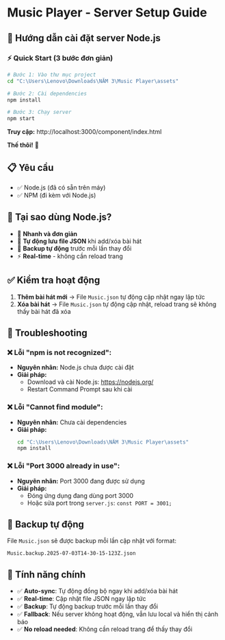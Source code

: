 # Music Player - Server Setup Guide

## 🚀 Hướng dẫn cài đặt server Node.js

### ⚡ Quick Start (3 bước đơn giản)

```bash
# Bước 1: Vào thư mục project
cd "C:\Users\Lenovo\Downloads\NĂM 3\Music Player\assets"

# Bước 2: Cài dependencies
npm install

# Bước 3: Chạy server
npm start
```

**Truy cập:** http://localhost:3000/component/index.html

**Thế thôi!** 🎉

## 📋 Yêu cầu

- ✅ Node.js (đã có sẵn trên máy)
- ✅ NPM (đi kèm với Node.js)

## 🎯 Tại sao dùng Node.js?

- 🚀 **Nhanh và đơn giản**
- 💾 **Tự động lưu file JSON** khi add/xóa bài hát
- 🔄 **Backup tự động** trước mỗi lần thay đổi
- ⚡ **Real-time** - không cần reload trang

## ✅ Kiểm tra hoạt động

1. **Thêm bài hát mới** → File `Music.json` tự động cập nhật ngay lập tức
2. **Xóa bài hát** → File `Music.json` tự động cập nhật, reload trang sẽ không thấy bài hát đã xóa

## 🔧 Troubleshooting

### ❌ Lỗi "npm is not recognized":
- **Nguyên nhân:** Node.js chưa được cài đặt
- **Giải pháp:** 
  - Download và cài Node.js: https://nodejs.org/
  - Restart Command Prompt sau khi cài

### ❌ Lỗi "Cannot find module":
- **Nguyên nhân:** Chưa cài dependencies
- **Giải pháp:** 
  ```bash
  cd "C:\Users\Lenovo\Downloads\NĂM 3\Music Player\assets"
  npm install
  ```

### ❌ Lỗi "Port 3000 already in use":
- **Nguyên nhân:** Port 3000 đang được sử dụng
- **Giải pháp:** 
  - Đóng ứng dụng đang dùng port 3000
  - Hoặc sửa port trong `server.js`: `const PORT = 3001;`

## 📝 Backup tự động

File `Music.json` sẽ được backup mỗi lần cập nhật với format:
```
Music.backup.2025-07-03T14-30-15-123Z.json
```

## 🎯 Tính năng chính

- ✅ **Auto-sync**: Tự động đồng bộ ngay khi add/xóa bài hát
- ✅ **Real-time**: Cập nhật file JSON ngay lập tức
- ✅ **Backup**: Tự động backup trước mỗi lần thay đổi
- ✅ **Fallback**: Nếu server không hoạt động, vẫn lưu local và hiển thị cảnh báo
- ✅ **No reload needed**: Không cần reload trang để thấy thay đổi
